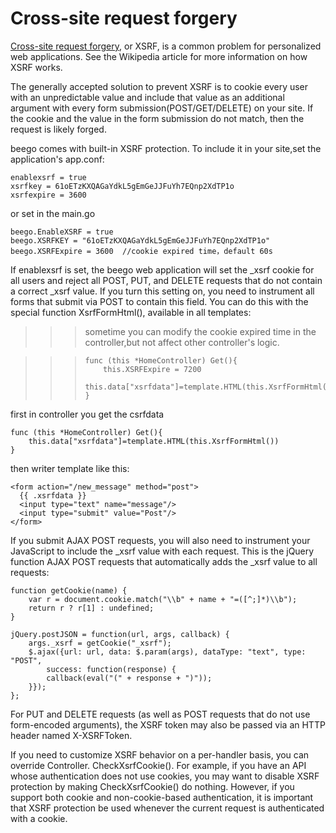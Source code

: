 # Cross-site request forgery

[Cross-site request forgery](http://en.wikipedia.org/wiki/Cross-site_request_forgery), or XSRF, is a common problem for personalized web applications. See the Wikipedia article for more information on how XSRF works.

The generally accepted solution to prevent XSRF is to cookie every user with an unpredictable value and include that value as an additional argument with every form submission(POST/GET/DELETE) on your site. If the cookie and the value in the form submission do not match, then the request is likely forged.

beego comes with built-in XSRF protection. To include it in your site,set the application's app.conf:

    enablexsrf = true
    xsrfkey = 61oETzKXQAGaYdkL5gEmGeJJFuYh7EQnp2XdTP1o
    xsrfexpire = 3600 

or set in the main.go

    beego.EnableXSRF = true
    beego.XSRFKEY = "61oETzKXQAGaYdkL5gEmGeJJFuYh7EQnp2XdTP1o"
    beego.XSRFExpire = 3600  //cookie expired time，default 60s

If enablexsrf is set, the beego web application will set the _xsrf cookie for all users and reject all POST, PUT, and DELETE requests that do not contain a correct _xsrf value. If you turn this setting on, you need to instrument all forms that submit via POST to contain this field. You can do this with the special function XsrfFormHtml(), available in all templates:

>>>sometime you can modify the cookie expired time in the controller,but not affect other controller's logic.

>>>     func (this *HomeController) Get(){ 
>>>         this.XSRFExpire = 7200    
>>>         this.data["xsrfdata"]=template.HTML(this.XsrfFormHtml())
>>>     }

first in controller you get the csrfdata

    func (this *HomeController) Get(){
        this.data["xsrfdata"]=template.HTML(this.XsrfFormHtml())
    }

then writer template like this:

    <form action="/new_message" method="post">
      {{ .xsrfdata }}
      <input type="text" name="message"/>
      <input type="submit" value="Post"/>
    </form>

If you submit AJAX POST requests, you will also need to instrument your JavaScript to include the _xsrf value with each request. This is the jQuery function AJAX POST requests that automatically adds the _xsrf value to all requests:

    function getCookie(name) {
        var r = document.cookie.match("\\b" + name + "=([^;]*)\\b");
        return r ? r[1] : undefined;
    }
    
    jQuery.postJSON = function(url, args, callback) {
        args._xsrf = getCookie("_xsrf");
        $.ajax({url: url, data: $.param(args), dataType: "text", type: "POST",
            success: function(response) {
            callback(eval("(" + response + ")"));
        }});
    };

For PUT and DELETE requests (as well as POST requests that do not use form-encoded arguments), the XSRF token may also be passed via an HTTP header named X-XSRFToken. 

If you need to customize XSRF behavior on a per-handler basis, you can override Controller. CheckXsrfCookie(). For example, if you have an API whose authentication does not use cookies, you may want to disable XSRF protection by making CheckXsrfCookie() do nothing. However, if you support both cookie and non-cookie-based authentication, it is important that XSRF protection be used whenever the current request is authenticated with a cookie.
